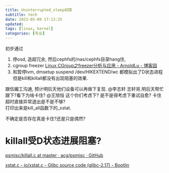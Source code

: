 ```yaml
---
title: Uninterrupted_sleep初探
subtitle: tech
date: 2023-05-09 17:13:25
updated:
tags: [linux, kernel]
categories: [专业]
---
```



初步通过
1. 停osd, 造超冗余, 然后cephfs的/nas/cephfs目录hang住,
2. cgroup freezer [Linux CGroup之freezer分析与应用 - ArnoldLu - 博客园](https://www.cnblogs.com/arnoldlu/p/6227647.html)
3. 和暂停lvm,  dmsetup suspend /dev/HIKEXTEND/wc 都模拟出了D状态进程
但是kill和killall都没有出现阻塞的效果.

跟伍媚工沟通, 预计明后天他们设备可以再做下复现. @李志轩 志轩哥,明后天帮忙跟下?看下为啥卡住? 
@王旭恒 这个你们考虑下? 是不是得考虑下重试自愈? 卡住超时直接异常退出是不是不够?  
 
打印出来是kill_all函数下的_xstat.

不确定是否存在真是卡住?还是只是偶然?


# killall受D状态进展阻塞?

[psmisc/killall.c at master · acg/psmisc · GitHub](https://github.com/acg/psmisc/blob/master/src/killall.c#L285) 

[xstat.c - io/xstat.c - Glibc source code (glibc-2.17) - Bootlin](https://elixir.bootlin.com/glibc/glibc-2.17/source/io/xstat.c) 

